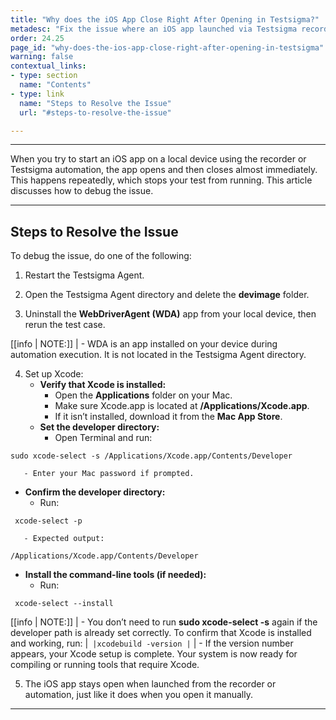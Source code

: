 ```yaml
---
title: "Why does the iOS App Close Right After Opening in Testsigma?"
metadesc: "Fix the issue where an iOS app launched via Testsigma recorder or automation opens and closes immediately, preventing your test from running successfully."
order: 24.25
page_id: "why-does-the-ios-app-close-right-after-opening-in-testsigma"
warning: false
contextual_links:
- type: section
  name: "Contents"
- type: link
  name: "Steps to Resolve the Issue"
  url: "#steps-to-resolve-the-issue"

---
```


---

When you try to start an iOS app on a local device using the recorder or Testsigma automation, the app opens and then closes almost immediately. This happens repeatedly, which stops your test from running. This article discusses how to debug the issue. 

---

## **Steps to Resolve the Issue**

To debug the issue, do one of the following:

1. Restart the Testsigma Agent.

2. Open the Testsigma Agent directory and delete the **devimage** folder.

3. Uninstall the **WebDriverAgent (WDA)** app from your local device, then rerun the test case.

[[info | NOTE:]]
| - WDA is an app installed on your device during automation execution. It is not located in the Testsigma Agent directory.

4. Set up Xcode:
   - **Verify that Xcode is installed:**
      - Open the **Applications** folder on your Mac.
      - Make sure Xcode.app is located at **/Applications/Xcode.app**.
      - If it isn’t installed, download it from the **Mac App Store**.
   -  **Set the developer directory:**
       - Open Terminal and run:
```
sudo xcode-select -s /Applications/Xcode.app/Contents/Developer
```
       - Enter your Mac password if prompted.
   -  **Confirm the developer directory:**
       - Run:
```
 xcode-select -p
```
       - Expected output:
```
/Applications/Xcode.app/Contents/Developer
```
   -  **Install the command-line tools (if needed):**
       -  Run:
```
 xcode-select --install
```

[[info | NOTE:]]
| - You don’t need to run **sudo xcode-select -s** again if the developer path is already set correctly. To confirm that Xcode is installed and working, run:
|```
|xcodebuild -version
|```
| - If the version number appears, your Xcode setup is complete. Your system is now ready for compiling or running tools that require Xcode.


5. The iOS app stays open when launched from the recorder or automation, just like it does when you open it manually.

---